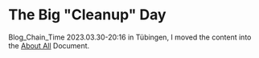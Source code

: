 # The Big "Cleanup" Day

Blog_Chain_Time 2023.03.30-20:16 in Tübingen, I moved the content into the [About All](23.md) Document.
